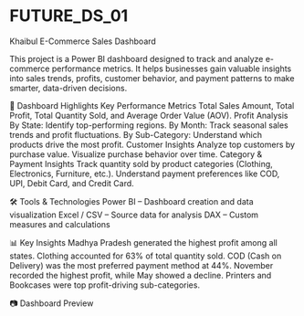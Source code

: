 # FUTURE_DS_01
Khaibul E-Commerce Sales Dashboard

This project is a Power BI dashboard designed to track and analyze e-commerce performance metrics. It helps businesses gain valuable insights into sales trends, profits, customer behavior, and payment patterns to make smarter, data-driven decisions.

🚀 Dashboard Highlights
Key Performance Metrics
Total Sales Amount, Total Profit, Total Quantity Sold, and Average Order Value (AOV).
Profit Analysis
By State: Identify top-performing regions.
By Month: Track seasonal sales trends and profit fluctuations.
By Sub-Category: Understand which products drive the most profit.
Customer Insights
Analyze top customers by purchase value.
Visualize purchase behavior over time.
Category & Payment Insights
Track quantity sold by product categories (Clothing, Electronics, Furniture, etc.).
Understand payment preferences like COD, UPI, Debit Card, and Credit Card.

🛠 Tools & Technologies
Power BI – Dashboard creation and data visualization
Excel / CSV – Source data for analysis
DAX – Custom measures and calculations

📊 Key Insights
Madhya Pradesh generated the highest profit among all states.
Clothing accounted for 63% of total quantity sold.
COD (Cash on Delivery) was the most preferred payment method at 44%.
November recorded the highest profit, while May showed a decline.
Printers and Bookcases were top profit-driving sub-categories.

📷 Dashboard Preview


